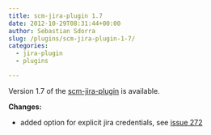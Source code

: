 ```yaml
---
title: scm-jira-plugin 1.7
date: 2012-10-29T08:31:44+00:00
author: Sebastian Sdorra
slug: /plugins/scm-jira-plugin-1-7/
categories:
  - jira-plugin
  - plugins

---
```

Version 1.7 of the <a title="scm-jira-plugin" href="https://bitbucket.org/sdorra/scm-jira-plugin" target="_blank">scm-jira-plugin</a> is available.

**Changes:**

- added option for explicit jira credentials, see <a title="issue 272" href="https://bitbucket.org/sdorra/scm-manager/issue/272/add-explicit-credentials-for-jira-remote" target="_blank">issue 272</a>

